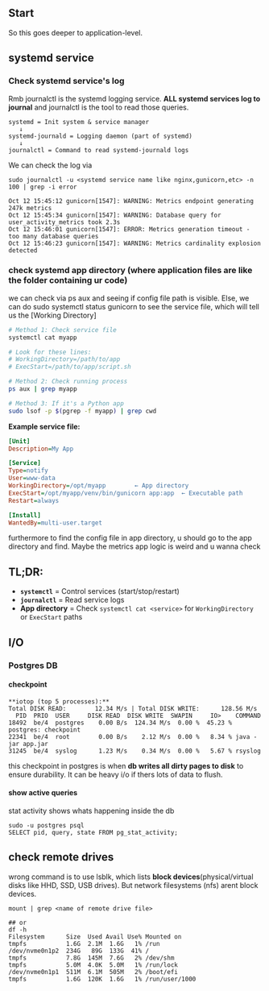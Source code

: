 ## Start
So this goes deeper to application-level.

## systemd service
### Check systemd service's log
Rmb journalctl is the systemd logging service. **ALL systemd services log to journal** and journalctl is the tool to read those queries.
```
systemd = Init system & service manager
   ↓
systemd-journald = Logging daemon (part of systemd)
   ↓
journalctl = Command to read systemd-journald logs
```

We can check the log via
```
sudo journalctl -u <systemd service name like nginx,gunicorn,etc> -n 100 | grep -i error

Oct 12 15:45:12 gunicorn[1547]: WARNING: Metrics endpoint generating 247k metrics
Oct 12 15:45:34 gunicorn[1547]: WARNING: Database query for user_activity_metrics took 2.3s
Oct 12 15:46:01 gunicorn[1547]: ERROR: Metrics generation timeout - too many database queries
Oct 12 15:46:23 gunicorn[1547]: WARNING: Metrics cardinality explosion detected
```

### check systemd app directory (where application files are like the folder containing ur code)
we can check via ps aux and seeing if config file path is visible. Else, we can do sudo systemctl status gunicorn to see the service file, which will tell us the [Working Directory]

```bash
# Method 1: Check service file
systemctl cat myapp

# Look for these lines:
# WorkingDirectory=/path/to/app
# ExecStart=/path/to/app/script.sh

# Method 2: Check running process
ps aux | grep myapp

# Method 3: If it's a Python app
sudo lsof -p $(pgrep -f myapp) | grep cwd
```

**Example service file:**
```ini
[Unit]
Description=My App

[Service]
Type=notify
User=www-data
WorkingDirectory=/opt/myapp        ← App directory
ExecStart=/opt/myapp/venv/bin/gunicorn app:app  ← Executable path
Restart=always

[Install]
WantedBy=multi-user.target
```

furthermore to find the config file in app directory, u should go to the app directory and find. Maybe the metrics app logic is weird and u wanna check 

## TL;DR:

- **`systemctl`** = Control services (start/stop/restart)
- **`journalctl`** = Read service logs
- **App directory** = Check `systemctl cat <service>` for `WorkingDirectory` or `ExecStart` paths

## I/O
### Postgres DB
#### checkpoint
```
**iotop (top 5 processes):**
Total DISK READ:        12.34 M/s | Total DISK WRITE:      128.56 M/s
  PID  PRIO  USER     DISK READ  DISK WRITE  SWAPIN     IO>    COMMAND
18492  be/4  postgres    0.00 B/s  124.34 M/s  0.00 %  45.23 % postgres: checkpoint
22341  be/4  root        0.00 B/s    2.12 M/s  0.00 %   8.34 % java -jar app.jar
31245  be/4  syslog      1.23 M/s    0.34 M/s  0.00 %   5.67 % rsyslog
```

this checkpoint in postgres is when **db writes all dirty pages to disk** to ensure durability. It can be heavy i/o if thers lots of data
to flush.

#### show active queries
stat activity shows whats happening inside the db
```
sudo -u postgres psql
SELECT pid, query, state FROM pg_stat_activity;
```

## check remote drives
wrong command is to use lsblk, which lists **block devices**(physical/virtual disks like HHD, SSD, USB drives). But network filesystems (nfs) arent block devices. 
```
mount | grep <name of remote drive file>

## or
df -h
Filesystem      Size  Used Avail Use% Mounted on
tmpfs           1.6G  2.1M  1.6G   1% /run
/dev/nvme0n1p2  234G   89G  133G  41% /
tmpfs           7.8G  145M  7.6G   2% /dev/shm
tmpfs           5.0M  4.0K  5.0M   1% /run/lock
/dev/nvme0n1p1  511M  6.1M  505M   2% /boot/efi
tmpfs           1.6G  120K  1.6G   1% /run/user/1000
```
